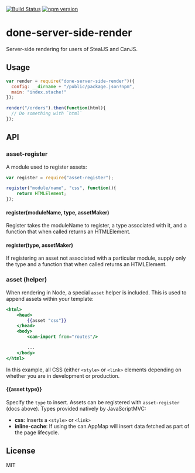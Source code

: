 [![Build Status](https://travis-ci.org/donejs/server-side-render.svg?branch=master)](https://travis-ci.org/donejs/server-side-render)
[![npm version](https://badge.fury.io/js/done-server-side-render.svg)](http://badge.fury.io/js/done-server-side-render)

# done-server-side-render

Server-side rendering for users of StealJS and CanJS.

## Usage

```js
var render = require("done-server-side-render")({
  config: __dirname + "/public/package.json!npm",
  main: "index.stache!"
});

render("/orders").then(function(html){
  // Do something with `html`
});
```

## API

### asset-register

A module used to register assets:

```js
var register = require("asset-register");

register("module/name", "css", function(){
	return HTMLElement;
});
```


#### register(moduleName, type, assetMaker)

Register takes the moduleName to register, a type associated with it, and a function that when called returns an HTMLElement.

#### register(type, assetMaker)

If registering an asset not associated with a particular module, supply only the type and a function that when called returns an HTMLElement.

### asset (helper)

When rendering in Node, a special `asset` helper is included. This is used to append assets within your template:

```handlebars
<html>
	<head>
		{{asset "css"}}
	</head>
	<body>
		<can-import from="routes"/>

		...
	</body>
</html>
```

In this example, all CSS (either `<style>` or `<link>` elements depending on whether you are in development or production.

#### {{asset type}}

Specify the `type` to insert. Assets can be registered with `asset-register` (docs above). Types provided natively by JavaScriptMVC:

* **css**: Inserts a `<style>` or `<link>`
* **inline-cache**: If using the can.AppMap will insert data fetched as part of the page lifecycle.

## License

MIT
